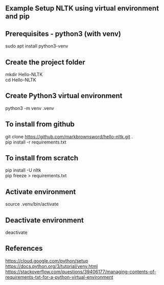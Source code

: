 ## Example Setup NLTK using virtual environment and pip

## Prerequisites - python3 (with venv)
sudo apt install python3-venv

## Create the project folder
mkdir Hello-NLTK  
cd Hello-NLTK

## Create Python3 virtual environment
python3 -m venv .venv

## To install from github
git clone <https://github.com/markbrownsword/hello-nltk.git> .  
pip install -r requirements.txt

## To install from scratch
pip install -U nltk  
pip freeze > requirements.txt

## Activate environment
source .venv/bin/activate

## Deactivate environment
deactivate

## References
<https://cloud.google.com/python/setup>  
<https://docs.python.org/3/tutorial/venv.html>  
<https://stackoverflow.com/questions/39406177/managing-contents-of-requirements-txt-for-a-python-virtual-environment>  
